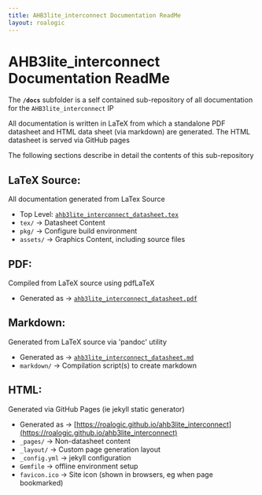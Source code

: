 ```yaml
---
title: AHB3lite_interconnect Documentation ReadMe
layout: roalogic
---
```


# AHB3lite_interconnect Documentation ReadMe

The **`/docs`** subfolder is a self contained sub-repository of all documentation for the `AHB3lite_interconnect` IP

All documentation is written in LaTeX from which a standalone PDF datasheet and HTML data sheet (via markdown) are generated. The HTML datasheet is served via GitHub pages

The following sections describe in detail the contents of this sub-repository

## LaTeX Source:

All documentation generated from LaTex Source

- Top Level: [`ahb3lite_interconnect_datasheet.tex`](./ahb3lite_interconnect_datasheet.tex)
- `tex/` → Datasheet Content
- `pkg/` → Configure build environment
- `assets/` → Graphics Content, including source files

## PDF: 

Compiled from LaTeX source using pdfLaTeX

- Generated as → [`ahb3lite_interconnect_datasheet.pdf`](./ahb3lite_interconnect_datasheet.pdf)

## Markdown: 

Generated from LaTeX source via 'pandoc' utility

- Generated as → [`ahb3lite_interconnect_datasheet.md`](./ahb3lite_interconnect_datasheet.md)
- `markdown/` → Compilation script(s) to create markdown

## HTML:

Generated via GitHub Pages (ie jekyll static generator)

- Generated as → [https://roalogic.github.io/ahb3lite_interconnect](https://roalogic.github.io/ahb3lite_interconnect)
- `_pages/` → Non-datasheet content
- `_layout/` → Custom page generation layout
- `_config.yml` → jekyll configuration
- `Gemfile` → offline environment setup
- `favicon.ico` → Site icon (shown in browsers, eg when page bookmarked)
